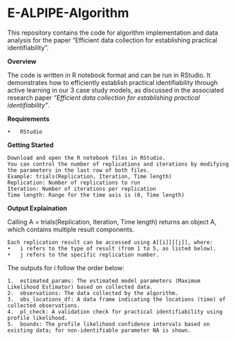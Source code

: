 
# **E-ALPIPE-Algorithm**

This repository contains the code for algorithm implementation and data analysis for the paper “Efficient data collection for establishing practical identifiability”.

**Overview**

The code is written in R notebook format and can be run in RStudio. It demonstrates how to efficiently establish practical identifiability through active learning in our 3 case study models, as discussed in the associated research paper *“Efficient data collection for establishing practical identifiability”*.

**Requirements**

	•	RStudio  

**Getting Started**

	Download and open the R notebook files in RStudio.
	You can control the number of replications and iterations by modifying the parameters in the last row of both files.
	Example: trials(Replication, Iteration, Time length)
	Replication: Number of replications to run
	Iteration: Number of iterations per replication
	Time length: Range for the time axis is (0, Time length)

**Output Explaination**

Calling A = trials(Replication, Iteration, Time length) returns an object A, which contains multiple result components.

	Each replication result can be accessed using A[[i]][[j]], where:
	•	i refers to the type of result (from 1 to 5, as listed below).
	•	j refers to the specific replication number.

The outputs for i follow the order below:

	1.	estimated_params: The estimated model parameters (Maximum Likelihood Estimator) based on collected data.
	2.	observations: The data collected by the algorithm.
	3.	obs_locations_df: A data frame indicating the locations (time) of collected observations.
	4.	pl_check: A validation check for practical identifiability using profile likelihood.
	5.	bounds: The profile likelihood confidence intervals based on existing data; for non-identifiable parameter NA is shown.


